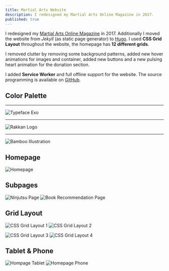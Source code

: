 ```yaml
---
title: Martial Arts Website
description: I redesigned my Martial Arts Online Magazine in 2017.
published: true
---
```


<Row variant="bigLeft" marginBottom>

I redesigned my [Martial Arts Online Magazine](https://www.kogakure.de/) in 2017. Additionally I moved the website from _Jekyll_ (as static page generator) to [Hugo](http://gohugo.io/). I used **CSS Grid Layout** throughout the website, the homepage has **12 different grids**.

I removed clutter by removing some background patterns, added new hover animations for images and container, added new buttons and a new pulsing heart animation for the donation section.

I added **Service Worker** and full offline support for the website. The source programming is available on [GitHub](https://github.com/kogakure/website-hugo-kogakure.de).

</Row>

<Row variant="fullsize" marginBottom>

## Color Palette

</Row>

<Row variant="variable" minWidth="10rem" marginBottom>

<ColorSwatch color="#1A171B" />
<ColorSwatch color="#B0BC04" />
<ColorSwatch color="#7CA04D" />
<ColorSwatch color="#BCCE9F" />
<ColorSwatch color="#DDDDDD" />
<ColorSwatch color="#FFFFFF" />

</Row>

---

<Row variant="center" marginBottom>

![Typeface Exo](./images/kogakure-v8-typeface.svg)

</Row>

---

<Row variant="center" marginBottom>

![Rakkan Logo](./images/kogakure-v8-logo.svg)

</Row>

---

<Row variant="center" marginBottom>

![Bamboo Illustration](./images/kogakure-v8-illustration.jpg)

</Row>

<Row variant="center" marginBottom>

## Homepage

</Row>

<Row variant="center" marginBottom>

![Homepage](./images/kogakure-v8-homepage.jpg)

</Row>

<Row variant="center" marginBottom>

## Subpages

</Row>

<Row variant="equal" marginBottom>

![Ninjutsu Page](./images/kogakure-v8-ninjutsu.jpg)
![Book Recommendation Page](./images/kogakure-v8-recommendations.jpg)

</Row>

<Row variant="center" marginBottom>

## Grid Layout

</Row>

<Row variant="equal">

![CSS Grid Layout 1](./images/kogakure-v8-css-grid-1.jpg)
![CSS Grid Layout 2](./images/kogakure-v8-css-grid-2.jpg)

</Row>

<Row variant="equal" marginBottom>

![CSS Grid Layout 3](./images/kogakure-v8-css-grid-3.jpg)
![CSS Grid Layout 4](./images/kogakure-v8-css-grid-4.jpg)

</Row>

<Row variant="center" marginBottom>

## Tablet & Phone

</Row>

<Row variant="equal" vertical="end">

![Hompage Tablet](./images/kogakure-v8-tablet.png)
![Homepage Phone](./images/kogakure-v8-phone.png)

</Row>
